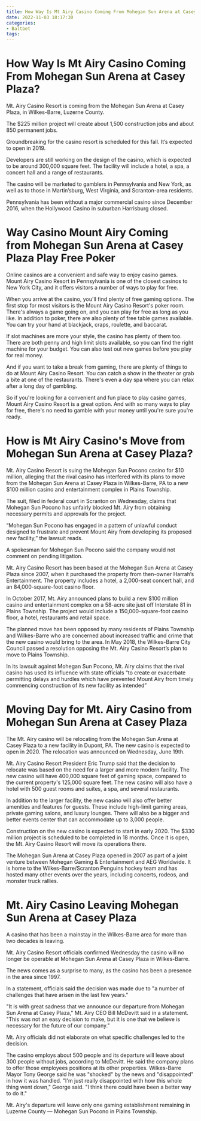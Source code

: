 ```yaml
---
title: How Way Is Mt Airy Casino Coming From Mohegan Sun Arena at Casey Plaza
date: 2022-11-03 18:17:30
categories:
- Baltbet
tags:
---
```



#  How Way Is Mt Airy Casino Coming From Mohegan Sun Arena at Casey Plaza?

Mt. Airy Casino Resort is coming from the Mohegan Sun Arena at Casey Plaza, in Wilkes-Barre, Luzerne County. 

The $225 million project will create about 1,500 construction jobs and about 850 permanent jobs. 

Groundbreaking for the casino resort is scheduled for this fall. It’s expected to open in 2019.

Developers are still working on the design of the casino, which is expected to be around 300,000 square feet. The facility will include a hotel, a spa, a concert hall and a range of restaurants.

The casino will be marketed to gamblers in Pennsylvania and New York, as well as to those in Martin’sburg, West Virginia, and Scranton-area residents.

Pennsylvania has been without a major commercial casino since December 2016, when the Hollywood Casino in suburban Harrisburg closed.

#  Way Casino Mount Airy Coming from Mohegan Sun Arena at Casey Plaza Play Free Poker

Online casinos are a convenient and safe way to enjoy casino games. Mount Airy Casino Resort in Pennsylvania is one of the closest casinos to New York City, and it offers visitors a number of ways to play for free.

When you arrive at the casino, you'll find plenty of free gaming options. The first stop for most visitors is the Mount Airy Casino Resort's poker room. There's always a game going on, and you can play for free as long as you like. In addition to poker, there are also plenty of free table games available. You can try your hand at blackjack, craps, roulette, and baccarat.

If slot machines are more your style, the casino has plenty of them too. There are both penny and high limit slots available, so you can find the right machine for your budget. You can also test out new games before you play for real money.

And if you want to take a break from gaming, there are plenty of things to do at Mount Airy Casino Resort. You can catch a show in the theater or grab a bite at one of the restaurants. There's even a day spa where you can relax after a long day of gambling.

So if you're looking for a convenient and fun place to play casino games, Mount Airy Casino Resort is a great option. And with so many ways to play for free, there's no need to gamble with your money until you're sure you're ready.

#  How is Mt Airy Casino's Move from Mohegan Sun Arena at Casey Plaza?

Mt. Airy Casino Resort is suing the Mohegan Sun Pocono casino for $10 million, alleging that the rival casino has interfered with its plans to move from the Mohegan Sun Arena at Casey Plaza in Wilkes-Barre, PA to a new $100 million casino and entertainment complex in Plains Township.

The suit, filed in federal court in Scranton on Wednesday, claims that Mohegan Sun Pocono has unfairly blocked Mt. Airy from obtaining necessary permits and approvals for the project.

“Mohegan Sun Pocono has engaged in a pattern of unlawful conduct designed to frustrate and prevent Mount Airy from developing its proposed new facility,” the lawsuit reads.

A spokesman for Mohegan Sun Pocono said the company would not comment on pending litigation.

Mt. Airy Casino Resort has been based at the Mohegan Sun Arena at Casey Plaza since 2007, when it purchased the property from then-owner Harrah’s Entertainment. The property includes a hotel, a 2,000-seat concert hall, and an 84,000-square-foot casino floor.

In October 2017, Mt. Airy announced plans to build a new $100 million casino and entertainment complex on a 58-acre site just off Interstate 81 in Plains Township. The project would include a 150,000-square-foot casino floor, a hotel, restaurants and retail space.

The planned move has been opposed by many residents of Plains Township and Wilkes-Barre who are concerned about increased traffic and crime that the new casino would bring to the area. In May 2018, the Wilkes-Barre City Council passed a resolution opposing the Mt. Airy Casino Resort’s plan to move to Plains Township.

In its lawsuit against Mohegan Sun Pocono, Mt. Airy claims that the rival casino has used its influence with state officials “to create or exacerbate permitting delays and hurdles which have prevented Mount Airy from timely commencing construction of its new facility as intended”

#  Moving Day for Mt. Airy Casino from Mohegan Sun Arena at Casey Plaza

The Mt. Airy casino will be relocating from the Mohegan Sun Arena at Casey Plaza to a new facility in Dupont, PA. The new casino is expected to open in 2020. The relocation was announced on Wednesday, June 19th.

Mt. Airy Casino Resort President Eric Trump said that the decision to relocate was based on the need for a larger and more modern facility. The new casino will have 400,000 square feet of gaming space, compared to the current property's 125,000 square feet. The new casino will also have a hotel with 500 guest rooms and suites, a spa, and several restaurants.

In addition to the larger facility, the new casino will also offer better amenities and features for guests. These include high-limit gaming areas, private gaming salons, and luxury lounges. There will also be a bigger and better events center that can accommodate up to 3,000 people.

Construction on the new casino is expected to start in early 2020. The $330 million project is scheduled to be completed in 18 months. Once it is open, the Mt. Airy Casino Resort will move its operations there.

The Mohegan Sun Arena at Casey Plaza opened in 2007 as part of a joint venture between Mohegan Gaming & Entertainment and AEG Worldwide. It is home to the Wilkes-Barre/Scranton Penguins hockey team and has hosted many other events over the years, including concerts, rodeos, and monster truck rallies.

#  Mt. Airy Casino Leaving Mohegan Sun Arena at Casey Plaza

A casino that has been a mainstay in the Wilkes-Barre area for more than two decades is leaving.

Mt. Airy Casino Resort officials confirmed Wednesday the casino will no longer be operable at Mohegan Sun Arena at Casey Plaza in Wilkes-Barre.

The news comes as a surprise to many, as the casino has been a presence in the area since 1997.

In a statement, officials said the decision was made due to "a number of challenges that have arisen in the last few years."

"It is with great sadness that we announce our departure from Mohegan Sun Arena at Casey Plaza," Mt. Airy CEO Bill McDevitt said in a statement. "This was not an easy decision to make, but it is one that we believe is necessary for the future of our company."

Mt. Airy officials did not elaborate on what specific challenges led to the decision.

The casino employs about 500 people and its departure will leave about 300 people without jobs, according to McDevitt. He said the company plans to offer those employees positions at its other properties. 
Wilkes-Barre Mayor Tony George said he was "shocked" by the news and "disappointed" in how it was handled. 
"I'm just really disappointed with how this whole thing went down," George said. "I think there could have been a better way to do it." 

Mt. Airy's departure will leave only one gaming establishment remaining in Luzerne County — Mohegan Sun Pocono in Plains Township.